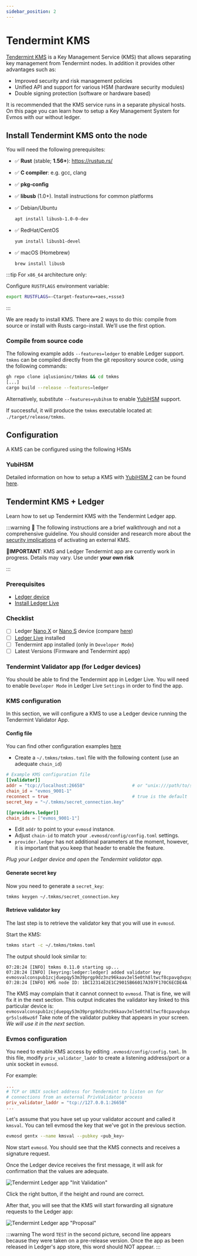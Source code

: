 ```yaml
---
sidebar_position: 2
---
```


# Tendermint KMS

[Tendermint KMS](https://github.com/iqlusioninc/tmkms) is a Key Management Service (KMS) that allows separating key
management from Tendermint nodes. In addition it provides other advantages such as:

- Improved security and risk management policies
- Unified API and support for various HSM (hardware security modules)
- Double signing protection (software or hardware based)

It is recommended that the KMS service runs in a separate physical hosts. On this page you can learn how to setup
a Key Management System for Evmos with our without ledger.

## Install Tendermint KMS onto the node

You will need the following prerequisites:

- ✅ **Rust** (stable; **1.56+**): https://rustup.rs/
- ✅ **C compiler**: e.g. gcc, clang
- ✅ **pkg-config**
- ✅ **libusb** (1.0+). Install instructions for common platforms
- ✅ Debian/Ubuntu

  ```bash
  apt install libusb-1.0-0-dev
  ```

- ✅ RedHat/CentOS

  ```bash
  yum install libusb1-devel
  ```

- ✅ macOS (Homebrew)

  ```
  brew install libusb
  ```

:::tip
For `x86_64` architecture only:

Configure `RUSTFLAGS` environment variable:

```bash
export RUSTFLAGS=-Ctarget-feature=+aes,+ssse3
```

:::

We are ready to install KMS. There are 2 ways to do this: compile from source or install with Rusts cargo-install.
We’ll use the first option.

### Compile from source code

The following example adds `--features=ledger` to enable Ledger  support.
`tmkms` can be compiled directly from the git repository source code, using the following commands:

```bash
gh repo clone iqlusioninc/tmkms && cd tmkms
[...]
cargo build --release --features=ledger
```

Alternatively, substitute `--features=yubihsm` to enable [YubiHSM](https://www.yubico.com/products/hardware-security-module/)
support.

If successful, it will produce the `tmkms` executable located at: `./target/release/tmkms`.

## Configuration

A KMS can be configured using the following HSMs

### YubiHSM

Detailed information on how to setup a KMS with [YubiHSM 2](https://www.yubico.com/products/hardware-security-module/)
can be found [here](https://github.com/iqlusioninc/tmkms/blob/master/README.yubihsm.md).

## Tendermint KMS + Ledger

Learn how to set up Tendermint KMS with the Tendermint Ledger app.

:::warning
🚧  The following instructions are a brief walkthrough and not a comprehensive guideline. You should consider and
research more about the [security implications](./validator-security) of activating an external KMS.

🚨**IMPORTANT**: KMS and Ledger Tendermint app are currently work in progress. Details may vary. Use under **your own risk**

:::

### Prerequisites

- [Ledger device](https://shop.ledger.com/)
- [Install Ledger Live](https://www.ledger.com/ledger-live)

### Checklist

- [ ] Ledger [Nano X](https://shop.ledger.com/pages/ledger-nano-x) or [Nano S](https://shop.ledger.com/products/ledger-nano-s)
device (compare [here](https://shop.ledger.com/pages/hardware-wallets-comparison))
- [ ] [Ledger Live](https://www.ledger.com/ledger-live) installed
- [ ] Tendermint app installed (only in `Developer Mode`)
- [ ] Latest Versions (Firmware and Tendermint app)

### Tendermint Validator app (for Ledger devices)

You should be able to find the Tendermint app in Ledger Live. You will need to enable `Developer Mode` in Ledger Live
`Settings` in order to find the app.

### KMS configuration

In this section, we will configure a KMS to use a Ledger device running the Tendermint Validator App.

#### Config file

You can find other configuration examples [here](https://github.com/iqlusioninc/tmkms/blob/master/tmkms.toml.example)

- Create a `~/.tmkms/tmkms.toml` file with the following content (use an adequate `chain_id`)

```toml
# Example KMS configuration file
[[validator]]
addr = "tcp://localhost:26658"                  # or "unix:///path/to/socket"
chain_id = "evmos_9001-1"
reconnect = true                                # true is the default
secret_key = "~/.tmkms/secret_connection.key"

[[providers.ledger]]
chain_ids = ["evmos_9001-1"]
```

- Edit `addr` to point to your `evmosd` instance.
- Adjust `chain-id` to match your `.evmosd/config/config.toml` settings.
- `provider.ledger` has not additional parameters at the moment, however, it is important that you keep that
header to enable the feature.

*Plug your Ledger device and open the Tendermint validator app.*

#### Generate secret key

Now you need to generate a `secret_key`:

```bash
tmkms keygen ~/.tmkms/secret_connection.key
```

#### Retrieve validator key

The last step is to retrieve the validator key that you will use in `evmosd`.

Start the KMS:

```bash
tmkms start -c ~/.tmkms/tmkms.toml
```

The output should look similar to:

```text
07:28:24 [INFO] tmkms 0.11.0 starting up...
07:28:24 [INFO] [keyring:ledger:ledger] added validator key evmosvalconspub1zcjduepqy53m39prgp9dz3nz96kaav3el5e0th8ltwcf8cpavqdvpxgr5slsd6wz6f
07:28:24 [INFO] KMS node ID: 1BC12314E2E1C29015B66017A397F170C6ECDE4A
```

The KMS may complain that it cannot connect to `evmosd`. That is fine, we will fix it in the next section.
This output indicates the validator key linked to this particular device is: `evmosvalconspub1zcjduepqy53m39prgp9dz3nz96kaav3el5e0th8ltwcf8cpavqdvpxgr5slsd6wz6f`
Take note of the validator pubkey that appears in your screen. *We will use it in the next section.*

### Evmos configuration

You need to enable KMS access by editing `.evmosd/config/config.toml`. In this file, modify `priv_validator_laddr`
to create a listening address/port or a unix socket in `evmosd`.

For example:

```toml
...
# TCP or UNIX socket address for Tendermint to listen on for
# connections from an external PrivValidator process
priv_validator_laddr = "tcp://127.0.0.1:26658"
...
```

Let's assume that you have set up your validator account and called it `kmsval`. You can tell evmosd the key that
we've got in the previous section.

```bash
evmosd gentx --name kmsval --pubkey <pub_key>
```

Now start `evmosd`. You should see that the KMS connects and receives a signature request.

Once the Ledger device receives the first message, it will ask for confirmation that the values are adequate.

![Tendermint Ledger app "Init Validation"](/img/kms_tm_ledger_01.jpg)

Click the right button, if the height and round are correct.

After that, you will see that the KMS will start forwarding all signature requests to the Ledger app:

![Tendermint Ledger app "Proposal"](/img/kms_tm_ledger_02.jpg)

:::warning
The word `TEST` in the second picture, second line appears because they were taken on a pre-release version.
Once the app as been released in Ledger's app store, this word should NOT appear.
:::

